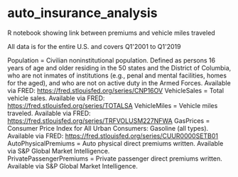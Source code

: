 # auto_insurance_analysis
R notebook showing link between premiums and vehicle miles traveled

All data is for the entire U.S. and covers Q1'2001 to Q1'2019

Population = Civilian noninstitutional population. Defined as persons 16 years of age and older residing in the 50 states and the District of Columbia, who are not inmates of institutions (e.g., penal and mental facilities, homes for the aged), and who are not on active duty in the Armed Forces. Available via FRED: https://fred.stlouisfed.org/series/CNP16OV
VehicleSales = Total vehicle sales. Available via FRED: https://fred.stlouisfed.org/series/TOTALSA
VehicleMiles = Vehicle miles traveled. Available via FRED: https://fred.stlouisfed.org/series/TRFVOLUSM227NFWA 
GasPrices = Consumer Price Index for All Urban Consumers: Gasoline (all types). Available via FRED: https://fred.stlouisfed.org/series/CUUR0000SETB01 
AutoPhysicalPremiums = Auto physical direct premiums written. Available via S&P Global Market Intelligence.  
PrivatePassengerPremiums = Private passenger direct premiums written. Available via S&P Global Market Intelligence.  
